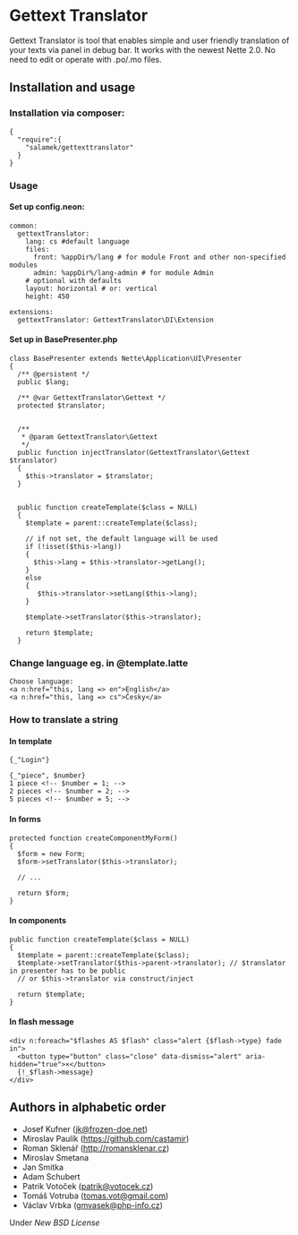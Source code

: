# Gettext Translator

Gettext Translator is tool that enables simple and user friendly translation of your texts via panel in debug bar. It works with the newest Nette 2.0. No need to edit or operate with .po/.mo files.

## Installation and usage

### Installation via composer:

    {
      "require":{
        "salamek/gettexttranslator"
      }
    }

### Usage

#### Set up config.neon:

    common:
      gettextTranslator:
        lang: cs #default language
        files:
          front: %appDir%/lang # for module Front and other non-specified modules
          admin: %appDir%/lang-admin # for module Admin
        # optional with defaults
        layout: horizontal # or: vertical
        height: 450

    extensions:
      gettextTranslator: GettextTranslator\DI\Extension

#### Set up in BasePresenter.php

    class BasePresenter extends Nette\Application\UI\Presenter
    {
      /** @persistent */
      public $lang;

      /** @var GettextTranslator\Gettext */
      protected $translator;


      /**
       * @param GettextTranslator\Gettext
       */
      public function injectTranslator(GettextTranslator\Gettext $translator)
      {
        $this->translator = $translator;
      }


      public function createTemplate($class = NULL)
      {
        $template = parent::createTemplate($class);

        // if not set, the default language will be used
        if (!isset($this->lang)) 
        {
          $this->lang = $this->translator->getLang();
        } 
        else 
        {
           $this->translator->setLang($this->lang);
        }

        $template->setTranslator($this->translator);

        return $template;
      }
       

### Change language eg. in @template.latte

    Choose language:
    <a n:href="this, lang => en">English</a>
    <a n:href="this, lang => cs">Česky</a>

### How to translate a string

#### In template

    {_"Login"}

    {_"piece", $number}
    1 piece <!-- $number = 1; -->
    2 pieces <!-- $number = 2; -->
    5 pieces <!-- $number = 5; -->

#### In forms

    protected function createComponentMyForm()
    {
      $form = new Form;
      $form->setTranslator($this->translator);

      // ...

      return $form;
    }

#### In components

    public function createTemplate($class = NULL)
    {
      $template = parent::createTemplate($class);
      $template->setTranslator($this->parent->translator); // $translator in presenter has to be public
      // or $this->translator via construct/inject

      return $template;
    }

#### In flash message


    <div n:foreach="$flashes AS $flash" class="alert {$flash->type} fade in">
      <button type="button" class="close" data-dismiss="alert" aria-hidden="true">×</button>
      {!_$flash->message}
    </div>

## Authors in alphabetic order

- Josef Kufner (jk@frozen-doe.net)
- Miroslav Paulík (https://github.com/castamir)
- Roman Sklenář (http://romansklenar.cz)
- Miroslav Smetana
- Jan Smitka
- Adam Schubert
- Patrik Votoček (patrik@votocek.cz)
- Tomáš Votruba (tomas.vot@gmail.com)
- Václav Vrbka (gmvasek@php-info.cz)


Under *New BSD License*
